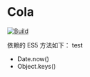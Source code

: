 # Cola

[![Build](https://img.shields.io/travis/react-melon/melon-core.svg)](https://travis-ci.org/react-melon/melon-core)

依赖的 ES5 方法如下：
test

* Date.now()
* Object.keys()
